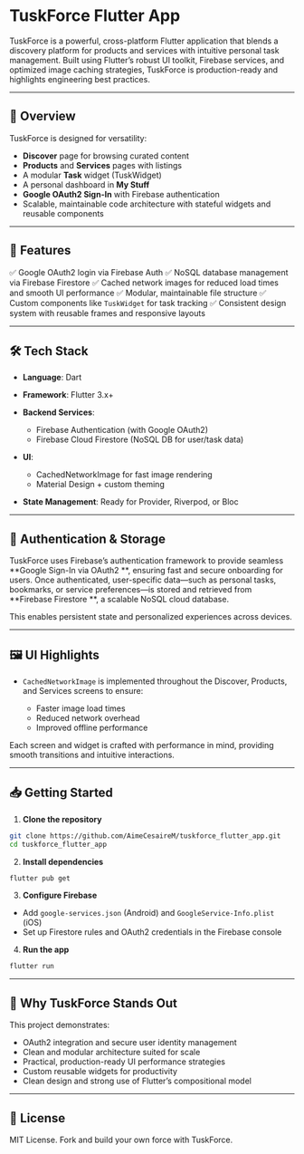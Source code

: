 # TuskForce Flutter App

TuskForce is a powerful, cross-platform Flutter application that blends a discovery platform for
products and services with intuitive personal task management. Built using Flutter’s robust UI
toolkit, Firebase services, and optimized image caching strategies, TuskForce is production-ready
and highlights engineering best practices.

---

## 🚀 Overview

TuskForce is designed for versatility:

* **Discover** page for browsing curated content
* **Products** and **Services** pages with listings
* A modular **Task** widget (TuskWidget)
* A personal dashboard in **My Stuff**
* **Google OAuth2 Sign-In** with Firebase authentication
* Scalable, maintainable code architecture with stateful widgets and reusable components

---

## 🎯 Features

✅ Google OAuth2 login via Firebase Auth
✅ NoSQL database management via Firebase Firestore
✅ Cached network images for reduced load times and smooth UI performance
✅ Modular, maintainable file structure
✅ Custom components like `TuskWidget` for task tracking
✅ Consistent design system with reusable frames and responsive layouts

---

## 🛠️ Tech Stack

* **Language**: Dart
* **Framework**: Flutter 3.x+
* **Backend Services**:

    * Firebase Authentication (with Google OAuth2)
    * Firebase Cloud Firestore (NoSQL DB for user/task data)
* **UI**:

    * CachedNetworkImage for fast image rendering
    * Material Design + custom theming
* **State Management**: Ready for Provider, Riverpod, or Bloc

---

## 🔐 Authentication & Storage

TuskForce uses Firebase’s authentication framework to provide seamless **Google Sign-In via OAuth2
**, ensuring fast and secure onboarding for users. Once authenticated, user-specific data—such as
personal tasks, bookmarks, or service preferences—is stored and retrieved from **Firebase Firestore
**, a scalable NoSQL cloud database.

This enables persistent state and personalized experiences across devices.

---

## 🖼️ UI Highlights

* `CachedNetworkImage` is implemented throughout the Discover, Products, and Services screens to
  ensure:

    * Faster image load times
    * Reduced network overhead
    * Improved offline performance

Each screen and widget is crafted with performance in mind, providing smooth transitions and
intuitive interactions.

---

## 📥 Getting Started

1. **Clone the repository**

```bash
git clone https://github.com/AimeCesaireM/tuskforce_flutter_app.git
cd tuskforce_flutter_app
```

2. **Install dependencies**

```bash
flutter pub get
```

3. **Configure Firebase**

* Add `google-services.json` (Android) and `GoogleService-Info.plist` (iOS)
* Set up Firestore rules and OAuth2 credentials in the Firebase console

4. **Run the app**

```bash
flutter run
```

---

## 🧠 Why TuskForce Stands Out

This project demonstrates:

* OAuth2 integration and secure user identity management
* Clean and modular architecture suited for scale
* Practical, production-ready UI performance strategies
* Custom reusable widgets for productivity
* Clean design and strong use of Flutter’s compositional model

---

## 📜 License

MIT License. Fork and build your own force with TuskForce.
